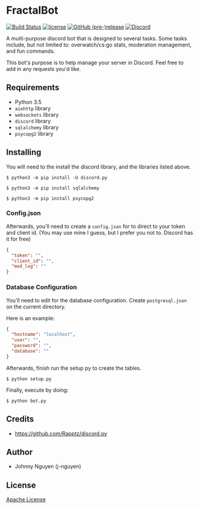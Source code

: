 # FractalBot

[![Build Status](https://travis-ci.org/j-nguyen/FractalBot.svg?branch=staging)](https://travis-ci.org/j-nguyen/FractalBot) [![license](https://img.shields.io/github/license/j-nguyen/fractalbot.svg)]() [![GitHub (pre-)release](https://img.shields.io/github/release/j-nguyen/fractalbot/all.svg)]() [![Discord](https://discordapp.com/api/guilds/267645106377457665/widget.png)](https://discord.gg/uzNg2uH) 

A multi-purpose discord bot that is designed to several tasks. Some tasks include, but not limited to: overwatch/cs:go stats, moderation management, and fun commands.

This bot's purpose is to help manage your server in Discord. Feel free to add in any requests you'd like.

## Requirements

* Python 3.5
* `aiohttp` library
* `websockets` library
* `discord` library
* `sqlalchemy` library
* `psycopg2` library

## Installing

You will need to the install the discord library, and the libraries listed above.

`$ python3 -m pip install -U discord.py`

`$ python3 -m pip install sqlalchemy`

`$ python3 -m pip install psycopg2`

### Config.json

Afterwards, you'll need to create a `config.json` for to direct to your token and client id. (You may use mine I guess, but I prefer you not to. Discord has it for free)

```json
{
  "token": "",
  "client_id": "",
  "mod_log": ""
}
```


### Database Configuration

You'll need to edit for the database configuration. Create `postgresql.json` on the current directory.

Here is an example:

```json
{
  "hostname": "localhost",
  "user": "",
  "password": "",
  "database": ""
}
```

Afterwards, finish run the setup py to create the tables.

`$ python setup.py`

Finally, execute by doing:

`$ python bot.py`

## Credits

* https://github.com/Rapptz/discord.py

## Author

* Johnny Nguyen (j-nguyen)

## License

[Apache License](https://github.com/j-nguyen/FractalBot/blob/master/LICENSE)
